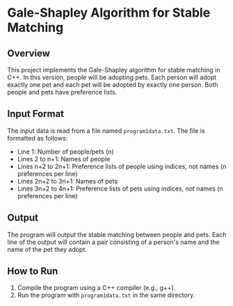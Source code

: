 # Gale-Shapley Algorithm for Stable Matching

## Overview

This project implements the Gale-Shapley algorithm for stable matching in C++. In this version, people will be adopting pets. Each person will adopt exactly one pet and each pet will be adopted by exactly one person. Both people and pets have preference lists.

## Input Format

The input data is read from a file named `program1data.txt`. The file is formatted as follows:

- Line 1: Number of people/pets (n)
- Lines 2 to n+1: Names of people
- Lines n+2 to 2n+1: Preference lists of people using indices, not names (n preferences per line)
- Lines 2n+2 to 3n+1: Names of pets
- Lines 3n+2 to 4n+1: Preference lists of pets using indices, not names (n preferences per line)


## Output

The program will output the stable matching between people and pets. Each line of the output will contain a pair consisting of a person's name and the name of the pet they adopt.

## How to Run

1. Compile the program using a C++ compiler (e.g., g++).
2. Run the program with `program1data.txt` in the same directory.

